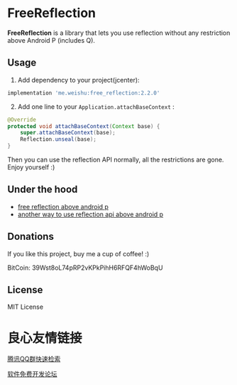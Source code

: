 # FreeReflection

**FreeReflection** is a library that lets you use reflection without any restriction above Android P (includes Q).

## Usage

1. Add dependency to your project(jcenter):

```gradle
implementation 'me.weishu:free_reflection:2.2.0'
```

2. Add one line to your `Application.attachBaseContext` :

```java
@Override
protected void attachBaseContext(Context base) {
    super.attachBaseContext(base);
    Reflection.unseal(base);
}
```

Then you can use the reflection API normally, all the restrictions are gone. Enjoy yourself :)

## Under the hood

- [free reflection above android p](http://weishu.me/2018/06/07/free-reflection-above-android-p/)
- [another way to use reflection api above android p](http://weishu.me/2019/03/16/another-free-reflection-above-android-p/)

## Donations

If you like this project, buy me a cup of coffee! :)

BitCoin: 39Wst8oL74pRP2vKPkPihH6RFQF4hWoBqU

## License

MIT License





 # 良心友情链接

[腾讯QQ群快速检索](http://u.720life.cn/s/8cf73f7c)

[软件免费开发论坛](http://u.720life.cn/s/bbb01dc0)